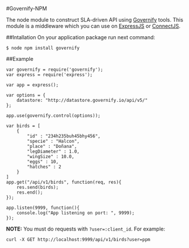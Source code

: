 #Governify-NPM 

The node module to construct SLA-driven API using [Governify](http://governify.io) tools. This module is a middleware which you can use on [ExpressJS](http://expressjs.com/es/) or [ConnectJS](https://github.com/senchalabs/connect).

##Intallation
On your application package run next command:

```
$ node npm install governify
```

##Example
```
var governify = require('governify');
var express = require('express');

var app = express();

var options = {
	datastore: "http://datastore.governify.io/api/v5/"
};

app.use(governify.control(options));

var birds = [
	{
		"id" : "234h235buh45bhy456",
		"specie" : "Halcon",
		"place" : "Doñana",
		"legDiameter" : 1.0,
		"wingSize" : 10.0,
		"eggs" : 10,
		"hatches" : 2
	}
]
app.get("/api/v1/birds", function(req, res){
	res.send(birds);
	res.end();
});

app.listen(9999, function(){
	console.log("App listening on port: ", 9999);
});
```

**NOTE:** You must do requests with ```?user=:client_id```. For example: 
```
curl -X GET http://localhost:9999/api/v1/birds?user=ppm
``` 
